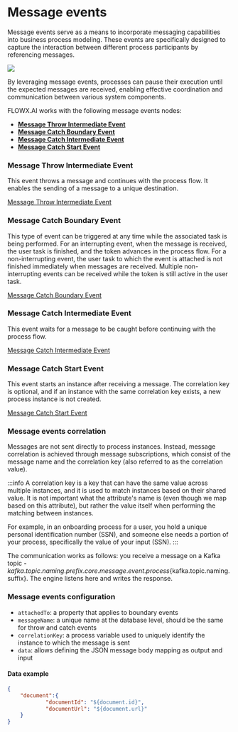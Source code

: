 # Message events

Message events serve as a means to incorporate messaging capabilities into business process modeling. These events are specifically designed to capture the interaction between different process participants by referencing messages. 

![](https://s3.eu-west-1.amazonaws.com/docx.flowx.ai/building-blocks/node/all_message_events.png)

By leveraging message events, processes can pause their execution until the expected messages are received, enabling effective coordination and communication between various system components.

FLOWX.AI works with the following message events nodes:

* [**Message Throw Intermediate Event**](message-throw-intermediate-event.md)
* [**Message Catch Boundary Event**](message-catch-boundary-event.md)
* [**Message Catch Intermediate Event**](message-catch-intermediate-event.md)
* [**Message Catch Start Event**](message-catch-start-event.md)

### Message Throw Intermediate Event

This event throws a message and continues with the process flow.
It enables the sending of a message to a unique destination.

[Message Throw Intermediate Event](message-throw-intermediate-event.md)

###  Message Catch Boundary Event

This type of event can be triggered at any time while the associated task is being performed.
For an interrupting event, when the message is received, the user task is finished, and the token advances in the process flow.
For a non-interrupting event, the user task to which the event is attached is not finished immediately when messages are received. Multiple non-interrupting events can be received while the token is still active in the user task.

[Message Catch Boundary Event](message-catch-boundary-event.md)

### Message Catch Intermediate Event

This event waits for a message to be caught before continuing with the process flow.

[Message Catch Intermediate Event](message-catch-intermediate-event.md)

###  Message Catch Start Event

This event starts an instance after receiving a message.
The correlation key is optional, and if an instance with the same correlation key exists, a new process instance is not created.

[Message Catch Start Event](message-catch-start-event.md)

### Message events correlation

Messages are not sent directly to process instances. Instead, message correlation is achieved through message subscriptions, which consist of the message name and the correlation key (also referred to as the correlation value).

:::info
A correlation key is a key that can have the same value across multiple instances, and it is used to match instances based on their shared value. It is not important what the attribute's name is (even though we map based on this attribute), but rather the value itself when performing the matching between instances.

For example, in an onboarding process for a user, you hold a unique personal identification number (SSN), and someone else needs a portion of your process, specifically the value of your input (SSN).
:::

The communication works as follows: you receive a message on a Kafka topic - ${kafka.topic.naming.prefix}.core.message.event.process${kafka.topic.naming.suffix}. The engine listens here and writes the response.

### Message events configuration

* `attachedTo`: a property that applies to boundary events
* `messageName`: a unique name at the database level, should be the same for throw and catch events
* `correlationKey`: a process variable used to uniquely identify the instance to which the message is sent
* `data`: allows defining the JSON message body mapping as output and input

#### Data example

```json
{
	"document":{
			"documentId": "${document.id}",
			"documentUrl": "${document.url}"
	}
}
```

